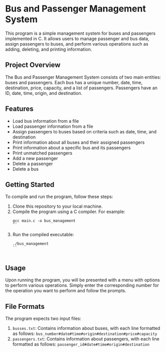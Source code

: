 # Bus and Passenger Management System

This program is a simple management system for buses and passengers implemented in C. It allows users to manage passenger and bus data, assign passengers to buses, and perform various operations such as adding, deleting, and printing information.

## Project Overview

The Bus and Passenger Management System consists of two main entities: buses and passengers. Each bus has a unique number, date, time, destination, price, capacity, and a list of passengers. Passengers have an ID, date, time, origin, and destination.

## Features

- Load bus information from a file
- Load passenger information from a file
- Assign passengers to buses based on criteria such as date, time, and destination
- Print information about all buses and their assigned passengers
- Print information about a specific bus and its passengers
- Print unmatched passengers
- Add a new passenger
- Delete a passenger
- Delete a bus

## Getting Started

To compile and run the program, follow these steps:

1. Clone this repository to your local machine.
2. Compile the program using a C compiler. For example:
    ```
    gcc main.c -o bus_management
    ``
3. Run the compiled executable:
    ```
    ./bus_management
    ``


## Usage

Upon running the program, you will be presented with a menu with options to perform various operations. Simply enter the corresponding number for the operation you want to perform and follow the prompts.

## File Formats

The program expects two input files:
1. `busses.txt`: Contains information about buses, with each line formatted as follows:
    `bus_number#date#time#origin#destination#price#capacity`
2. `passengers.txt`: Contains information about passengers, with each line formatted as follows:
    `passenger_id#date#time#origin#destination`

   





